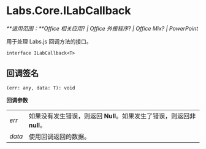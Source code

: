 
# <a name="labs.core.ilabcallback"></a>Labs.Core.ILabCallback

 _**适用范围：**Office 相关应用? | Office 外接程序? | Office Mix? | PowerPoint_

用于处理 Labs.js 回调方法的接口。

```
interface ILabCallback<T>
```


## <a name="callback-signature"></a>回调签名

 `(err: any, data: T): void`

 **回调参数**


|||
|:-----|:-----|
| _err_|如果没有发生错误，则返回 **Null**。如果发生了错误，则返回非 **null**。|
| _data_|使用回调返回的数据。|
